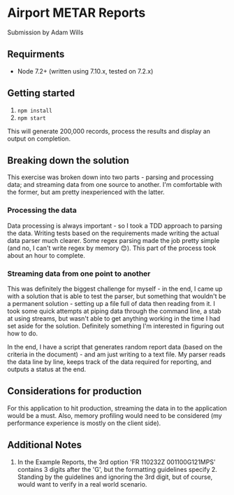 # Airport METAR Reports

Submission by Adam Wills

## Requirments

* Node 7.2+ (written using 7.10.x, tested on 7.2.x)

## Getting started

1. `npm install`
2. `npm start`

This will generate 200,000 records, process the results and display an output on completion.

## Breaking down the solution
This exercise was broken down into two parts - parsing and processing data; and streaming data from one source to another. I'm comfortable with the former, but am pretty inexperienced with the latter.

### Processing the data
Data processing is always important - so I took a TDD approach to parsing the data. Writing tests based on the requirements made writing the actual data parser much clearer. Some regex parsing made the job pretty simple (and no, I can't write regex by memory 😊). This part of the process took about an hour to complete.

### Streaming data from one point to another
This was definitely the biggest challenge for myself - in the end, I came up with a solution that is able to test the parser, but something that wouldn't be a permanent solution - setting up a file full of data then reading from it. I took some quick attempts at piping data through the command line, a stab at using streams, but wasn't able to get anything working in the time I had set aside for the solution. Definitely something I'm interested in figuring out how to do.

In the end, I have a script that generates random report data (based on the criteria in the document) - and am just writing to a text file. My parser reads the data line by line, keeps track of the data required for reporting, and outputs a status at the end.

## Considerations for production
For this application to hit production, streaming the data in to the application would be a must. Also, memory profiling would need to be considered (my performance experience is mostly on the client side).

## Additional Notes
1. In the Example Reports, the 3rd option 'FR 110232Z 001100G121MPS' contains 3 digits after the 'G', but the formatting guidelines specify 2. Standing by the guidelines and ignoring the 3rd digit, but of course, would want to verify in a real world scenario.